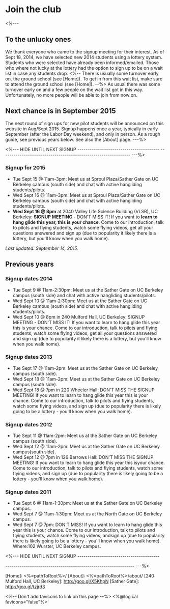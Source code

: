 # Join the club

<%---
## To the unlucky ones

We thank everyone who came to the signup meeting for their interest.
As of Sept 18, 2014, we have selected new 2014 students using a lottery
system. Students who were selected have already been informed/emailed.
Those who where not lucky at the lottery had the option to sign up to
be on a wait list in case any students drop.
<%--
There is usually some turnover early on. the ground school (see [Home]).
To get in from this wait list, make sure to attend the ground school
(see [Home]).
--%>
As usual there was some turnover early on and a few people on the wait
list got in this way.  Unfortunately, no more people will be able to
join from now on.

## Next chance is in September 2015

The next round of sign ups for new pilot students will be announced
on this website in Aug/Sept 2015. Signup happens once a year, typically
in early September (after the Labor Day weekend), and only in person.
As a rough guide, see previous years below. See also the [About] page.
---%>


<%--- HIDE UNTIL NEXT SIGNUP ----------------------------------------
--------------------------------------------------------------- ---%>
### Signup for 2015

* Tue Sept 15 @ 11am-3pm: Meet us at Sproul Plaza/Sather Gate on UC Berkeley
campus (south side) and chat with active hangliding students/pilots.  
* Wed Sept 16 @ 11am-3pm: Meet us at Sproul Plaza/Sather Gate on UC Berkeley
campus (south side) and chat with active hangliding students/pilots.  
* **Wed Sept 16 @ 8pm** at 2040 Valley Life Science Building (VLSB), UC Berkeley:
**SIGNUP MEETING** - DON'T MISS IT! If you want to **learn to hang glide
this year, this is your chance**. Come to our introduction, talk to
pilots and flying students, watch some flying videos, get all your
questions answered and sign up (due to popularity it likely there is
a lottery, but you'll know when you walk home).  

_Last updated: September 14, 2015._  


## Previous years

### Signup dates 2014

* Tue Sept 9 @ 11am-2:30pm: Meet us at the Sather Gate on UC Berkeley campus
(south side) and chat with active hangliding students/pilots.  
* Wed Sept 10 @ 11am-2:30pm: Meet us at the Sather Gate on UC Berkeley campus
(south side) and chat with active hangliding students/pilots.  
* Wed Sept 10 @ 8pm in 240 Mulford Hall, UC Berkeley:
SIGNUP MEETING - DON'T MISS IT! If you want to learn to hang glide
this year this is your chance. Come to our introduction, talk to
pilots and flying students, watch some flying videos, get all your
questions answered and sign up (due to popularity it likely there is
a lottery, but you'll know when you walk home).

### Signup dates 2013

* Tue Sept 17 @ 11am-2pm: Meet us at the Sather Gate on UC Berkeley campus
(south side).  
* Wed Sept 18 @ 11am-2pm: Meet us at the Sather Gate on UC Berkeley campus
(south side).  
* Wed Sept 18 @ 7pm in 220 Wheeler Hall: DON'T MISS THE SIGNUP MEETING! If
you want to learn to hang glide this year this is your chance. Come to
our introduction, talk to pilots and flying students, watch some flying
videos, and sign up (due to popularity there is likely going to be a
lottery - you'll know when you walk home).

### Signup dates 2012

* Tue Sept 11 @ 11am-2pm: Meet us at the Sather Gate on UC Berkeley campus
(south side).  
* Wed Sept 12 @ 11am-2pm: Meet us at the Sather Gate on UC Berkeley
campus(south side).  
* Wed Sept 12 @ 7pm in 126 Barrows Hall: DON'T MISS THE SIGNUP MEETING!
If you want to learn to hang glide this year this isyour chance. Come
to our introduction, talk to pilots and flying students, watch some
flying videos, and sign up (due to popularity there is likely going to
be a lottery - you'll know when you walk home).

### Signup dates 2011

* Tue Sept 6 @ 11am-1:30pm: Meet us at the Sather Gate on UC Berkeley
campus.  
* Wed Sept 7 @ 11am-1:30pm: Meet us at the North Gate on UC Berkeley
campus.  
* Wed Sept 7 @ 7pm: DON'T MISS! If you want to learn to hang glide this
year this is your chance. Come to our introduction, talk to pilots and
flying students, watch some flying videos, andsign up (due to
popularity there is likely going to be a lottery - you'll know when you
walk home). Where:102 Wurster, UC Berkeley campus.

<%--- HIDE UNTIL NEXT SIGNUP ----------------------------------------

--------------------------------------------------------------- ---%>


[Home]: <%=pathToRoot%>/
[About]: <%=pathToRoot%>/about/
[240 Mulford Hall, UC Berkeley]: http://goo.gl/X5KhpN
[Sather Gate]: http://goo.gl/tzjrd3

<%-- Don't add favicons to link on this page --%>
<%@logical favicons="false"%>
